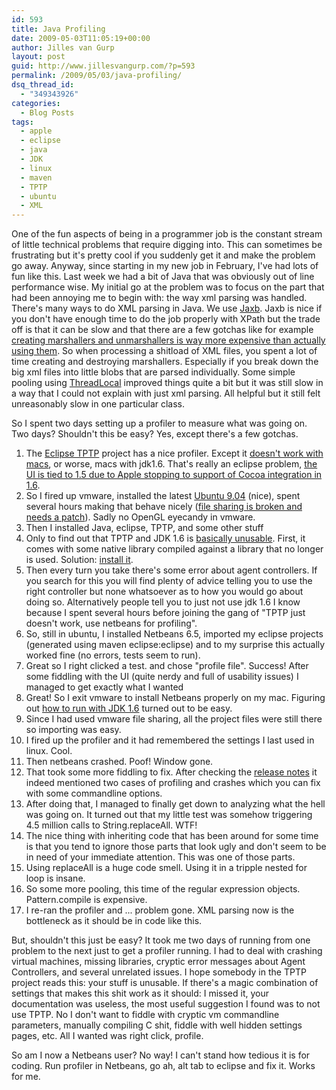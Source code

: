 ```yaml
---
id: 593
title: Java Profiling
date: 2009-05-03T11:05:19+00:00
author: Jilles van Gurp
layout: post
guid: http://www.jillesvangurp.com/?p=593
permalink: /2009/05/03/java-profiling/
dsq_thread_id:
  - "349343926"
categories:
  - Blog Posts
tags:
  - apple
  - eclipse
  - java
  - JDK
  - linux
  - maven
  - TPTP
  - ubuntu
  - XML
---
```

One of the fun aspects of being in a programmer job is the constant stream of little technical problems that require digging into. This can sometimes be frustrating but it's pretty cool if you suddenly get it and make the problem go away. Anyway, since starting in my new job in February, I've had lots of fun like this. Last week we had a bit of Java that was obviously out of line performance wise. My initial go at the problem was to focus on the part that had been annoying me to begin with: the way xml parsing was handled. There's many ways to do XML parsing in Java. We use [Jaxb](https://jaxb.dev.java.net/). Jaxb is nice if you don't have enough time to do the job properly with XPath but the trade off is that it can be slow and that there are a few gotchas like for example [creating marshallers and unmarshallers is way more expensive than actually using them](https://wsit.dev.java.net/servlets/ReadMsg?list=dev&msgNo=66). So when processing a shitload of XML files, you spent a lot of time creating and destroying marshallers. Especially if you break down the big xml files into little blobs that are parsed individually. Some simple pooling using [ThreadLocal](http://java.sun.com/javase/6/docs/api/java/lang/ThreadLocal.html) improved things quite a bit but it was still slow in a way that I could not explain with just xml parsing.  All helpful but it still felt unreasonably slow in one particular class.

So I spent two days setting up a profiler to measure what was going on. Two days? Shouldn't this be easy? Yes, except there's a few gotchas.

1. The [Eclipse TPTP](http://www.eclipse.org/tptp/) project has a nice profiler. Except it [doesn't work with macs](http://dev.eclipse.org/newslists/news.eclipse.tptp/msg07162.html), or worse, macs with jdk1.6. That's really an eclipse problem, [the UI is tied to 1.5 due to Apple stopping to support of Cocoa integration in 1.6](http://blog.kischuk.com/2008/05/08/running-eclipse-on-macbooks-with-java-6/).
1. So I fired up vmware, installed the latest [Ubuntu 9.04](http://arstechnica.com/open-source/news/2009/04/ubuntu-904-release-candidate-arrives.ars) (nice), spent several hours making that behave nicely ([file sharing is broken and needs a patch](http://laptopbisnis.blogspot.com/2009/04/ubuntu-904-beta-in-vmware-fusion.html)). Sadly no OpenGL eyecandy in vmware.
1. Then I installed Java, eclipse, TPTP, and some other stuff
1. Only to find out that TPTP and JDK 1.6 is [basically unusable](http://www.nabble.com/Utterly-fail-to-set-up-a-TPTP-URL-Test-td21357057.html). First, it comes with some native library compiled against a library that no longer is used. Solution: [install it](http://jordilin.wordpress.com/2009/01/01/eclipse-ganymede-tptp-and-ubuntu-810-intrepid-ibex/).
1. Then every turn you take there's some error about agent controllers. If you search for this you will find plenty of advice telling you to use the right controller but none whatsoever as to how you would go about doing so. Alternatively people tell you to just not use jdk 1.6 I know because I spent several hours before joining the gang of "TPTP just doesn't work, use netbeans for profiling".
1. So, still in ubuntu, I installed Netbeans 6.5, imported my eclipse projects (generated using maven eclipse:eclipse) and to my surprise this actually worked fine (no errors, tests seem to run).
1. Great so I right clicked a test. and chose "profile file". Success! After some fiddling with the UI (quite nerdy and full of usability issues) I managed to get exactly what I wanted
1. Great! So I exit vmware to install Netbeans properly on my mac. Figuring out [how to run with JDK 1.6](http://devblog.point2.com/2009/02/17/defaulting-to-jdk-16-in-netbeans-65-on-osx/) turned out to be easy.
1. Since I had used vmware file sharing, all the project files were still there so importing was easy.
1. I fired up the profiler and it had remembered the settings I last used in linux. Cool.
1. Then netbeans crashed. Poof! Window gone.
1. That took some more fiddling to fix. After checking the [release notes](http://www.netbeans.org/community/releases/65/relnotes.html#known_issues-core) it indeed mentioned two cases of profiling and crashes which you can fix with some commandline options.
1. After doing that, I managed to finally get down to analyzing what the hell was going on. It turned out that my little test was somehow triggering 4.5 million calls to String.replaceAll. WTF!
1. The nice thing with inheriting code that has been around for some time is that you tend to ignore those parts that look ugly and don't seem to be in need of your immediate attention. This was one of those parts.
1. Using replaceAll is a huge code smell. Using it in a tripple nested for loop is insane.
1. So some more pooling, this time of the regular expression objects. Pattern.compile is expensive.
1. I re-ran the profiler and ... problem gone. XML parsing now is the bottleneck as it should be in code like this.

But, shouldn't this just be easy? It took me two days of running from one problem to the next just to get a profiler running. I had to deal with crashing virtual machines, missing libraries, cryptic error messages about Agent Controllers, and several unrelated issues. I hope somebody in the TPTP project reads this: your stuff is unusable. If there's a magic combination of settings that makes this shit work as it should: I missed it, your documentation was useless, the most useful suggestion I found was to not use TPTP. No I don't want to fiddle with cryptic vm commandline parameters, manually compiling C shit, fiddle with well hidden settings pages, etc. All I wanted was right click, profile.

So am I now a Netbeans user? No way! I can't stand how tedious it is for coding. Run profiler in Netbeans, go ah, alt tab to eclipse and fix it. Works for me.


